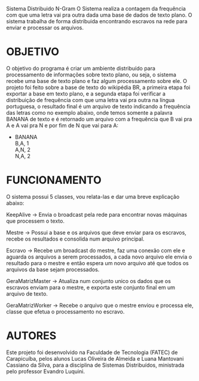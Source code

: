 Sistema Distribuido N-Gram
O Sistema realiza a contagem da frequência com que uma letra vai pra outra dada uma base de dados de texto plano. O sistema trabalha de forma distribuida encontrando escravos na rede para enviar e processar os arquivos.


<h1>OBJETIVO</h1>

O objetivo do programa é criar um ambiente distribuído para processamento de informações sobre texto plano, ou seja, o sistema recebe uma base de texto plano e faz algum processamento sobre ele. O projeto foi feito sobre a base de texto do wikipédia BR, a primeira etapa foi exportar a base em texto plano, e a segunda etapa foi verificar a distribuição de frequência com que uma letra vai pra outra na língua portuguesa, o resultado final é um arquivo de texto indicando a frequência das letras como no exemplo abaixo, onde temos somente a palavra BANANA de texto e é retornado um arquivo com a frequência que B vai pra A e A vai pra N e por fim de N que vai para A:

 - BANANA <br/>
 B,A, 1 <br/>
 A,N, 2 <br/>
 N,A, 2


<h1>FUNCIONAMENTO</h1>

O sistema possui 5 classes, vou relata-las e dar uma breve explicação abaixo:

KeepAlive -> Envia o broadcast pela rede para encontrar novas máquinas que processem o texto.

Mestre -> Possui a base e os arquivos que deve enviar para os escravos, recebe os resultados e consolida num arquivo principal.

Escravo -> Recebe um broadcast do mestre, faz uma conexão com ele e aguarda os arquivos a serem processados, a cada novo arquivo ele envia o resultado para o mestre e então espera um novo arquivo até que todos os arquivos da base sejam processados.

GeraMatrizMaster -> Atualiza num conjunto unico os dados que os escravos enviam para o mestre, e exporta este conjunto final em um arquivo de texto.

GeraMatrizWorker -> Recebe o arquivo que o mestre enviou e processa ele, classe que efetua o processamento no escravo.

<h1>AUTORES</h1>

Este projeto foi desenvolvido na Faculdade de Tecnologia (FATEC) de Carapicuíba, pelos alunos Lucas Oliveira de Almeida e Luana Mantovani Cassiano da Silva, para a disciplina de Sistemas Distribuídos, ministrada pelo professor Evandro Luquini.
